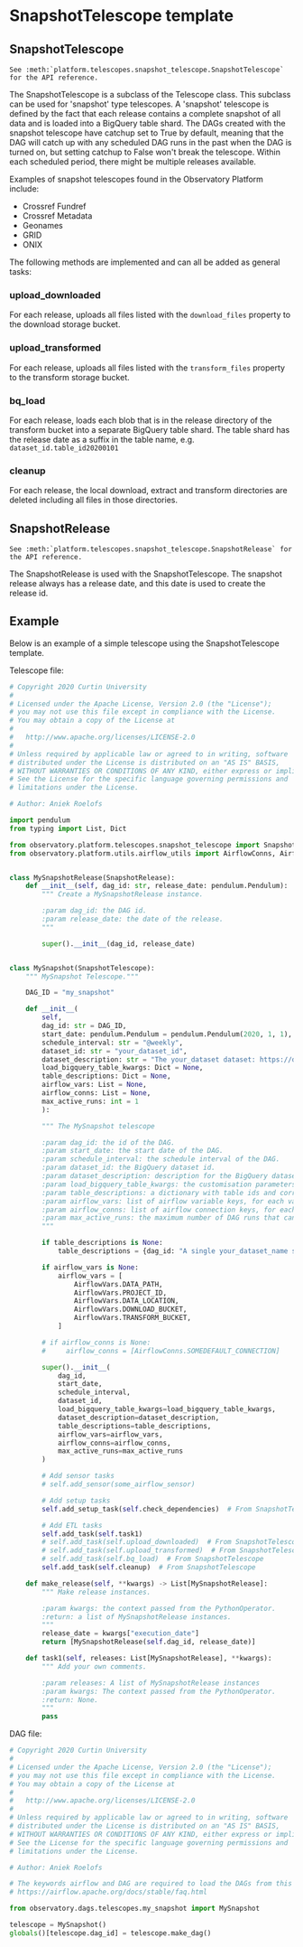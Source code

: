 # SnapshotTelescope template
## SnapshotTelescope
 ```eval_rst
See :meth:`platform.telescopes.snapshot_telescope.SnapshotTelescope` for the API reference.
```

The SnapshotTelescope is a subclass of the Telescope class.
This subclass can be used for 'snapshot' type telescopes.
A 'snapshot' telescope is defined by the fact that each release contains a complete snapshot of all data and is loaded
 into a BigQuery table shard.
The DAGs created with the snapshot telescope have catchup set to True by default, meaning that the DAG will catch up
 with any scheduled DAG runs in the past when the DAG is turned on, but setting catchup to False won't break the
  telescope.
Within each scheduled period, there might be multiple releases available.

Examples of snapshot telescopes found in the Observatory Platform include:
 * Crossref Fundref
 * Crossref Metadata
 * Geonames
 * GRID
 * ONIX

The following methods are implemented and can all be added as general tasks:
### upload_downloaded
For each release, uploads all files listed with the `download_files` property to the download storage bucket.

### upload_transformed
For each release, uploads all files listed with the `transform_files` property to the transform storage bucket.

### bq_load
For each release, loads each blob that is in the release directory of the transform bucket into a separate BigQuery
 table shard.
The table shard has the release date as a suffix in the table name, e.g. `dataset_id.table_id20200101`

### cleanup
For each release, the local download, extract and transform directories are deleted including all files in those
 directories.

## SnapshotRelease
 ```eval_rst
See :meth:`platform.telescopes.snapshot_telescope.SnapshotRelease` for the API reference.
```

The SnapshotRelease is used with the SnapshotTelescope.
The snapshot release always has a release date, and this date is used to create the release id.

## Example
Below is an example of a simple telescope using the SnapshotTelescope template.

Telescope file:  
```python
# Copyright 2020 Curtin University
#
# Licensed under the Apache License, Version 2.0 (the "License");
# you may not use this file except in compliance with the License.
# You may obtain a copy of the License at
#
#   http://www.apache.org/licenses/LICENSE-2.0
#
# Unless required by applicable law or agreed to in writing, software
# distributed under the License is distributed on an "AS IS" BASIS,
# WITHOUT WARRANTIES OR CONDITIONS OF ANY KIND, either express or implied.
# See the License for the specific language governing permissions and
# limitations under the License.

# Author: Aniek Roelofs

import pendulum
from typing import List, Dict

from observatory.platform.telescopes.snapshot_telescope import SnapshotRelease, SnapshotTelescope
from observatory.platform.utils.airflow_utils import AirflowConns, AirflowVars


class MySnapshotRelease(SnapshotRelease):
    def __init__(self, dag_id: str, release_date: pendulum.Pendulum):
        """ Create a MySnapshotRelease instance.

        :param dag_id: the DAG id.
        :param release_date: the date of the release.
        """

        super().__init__(dag_id, release_date)


class MySnapshot(SnapshotTelescope):
    """ MySnapshot Telescope."""

    DAG_ID = "my_snapshot"

    def __init__(
        self,
        dag_id: str = DAG_ID,
        start_date: pendulum.Pendulum = pendulum.Pendulum(2020, 1, 1),
        schedule_interval: str = "@weekly",
        dataset_id: str = "your_dataset_id",
        dataset_description: str = "The your_dataset dataset: https://dataseturl/",
        load_bigquery_table_kwargs: Dict = None,
        table_descriptions: Dict = None,
        airflow_vars: List = None,
        airflow_conns: List = None,
        max_active_runs: int = 1
        ):

        """ The MySnapshot telescope

        :param dag_id: the id of the DAG.
        :param start_date: the start date of the DAG.
        :param schedule_interval: the schedule interval of the DAG.
        :param dataset_id: the BigQuery dataset id.
        :param dataset_description: description for the BigQuery dataset.
        :param load_bigquery_table_kwargs: the customisation parameters for loading data into a BigQuery table.
        :param table_descriptions: a dictionary with table ids and corresponding table descriptions.
        :param airflow_vars: list of airflow variable keys, for each variable it is checked if it exists in airflow.
        :param airflow_conns: list of airflow connection keys, for each connection it is checked if it exists in airflow
        :param max_active_runs: the maximum number of DAG runs that can be run at once.
        """

        if table_descriptions is None:
            table_descriptions = {dag_id: "A single your_dataset_name snapshot."}

        if airflow_vars is None:
            airflow_vars = [
                AirflowVars.DATA_PATH,
                AirflowVars.PROJECT_ID,
                AirflowVars.DATA_LOCATION,
                AirflowVars.DOWNLOAD_BUCKET,
                AirflowVars.TRANSFORM_BUCKET,
            ]

        # if airflow_conns is None:
        #     airflow_conns = [AirflowConns.SOMEDEFAULT_CONNECTION]

        super().__init__(
            dag_id,
            start_date,
            schedule_interval,
            dataset_id,
            load_bigquery_table_kwargs=load_bigquery_table_kwargs,
            dataset_description=dataset_description,
            table_descriptions=table_descriptions,
            airflow_vars=airflow_vars,
            airflow_conns=airflow_conns,
            max_active_runs=max_active_runs
        )

        # Add sensor tasks
        # self.add_sensor(some_airflow_sensor)

        # Add setup tasks
        self.add_setup_task(self.check_dependencies)  # From SnapshotTelescope

        # Add ETL tasks
        self.add_task(self.task1)
        # self.add_task(self.upload_downloaded)  # From SnapshotTelescope
        # self.add_task(self.upload_transformed)  # From SnapshotTelescope
        # self.add_task(self.bq_load)  # From SnapshotTelescope
        self.add_task(self.cleanup)  # From SnapshotTelescope

    def make_release(self, **kwargs) -> List[MySnapshotRelease]:
        """ Make release instances.

        :param kwargs: the context passed from the PythonOperator.
        :return: a list of MySnapshotRelease instances.
        """
        release_date = kwargs["execution_date"]
        return [MySnapshotRelease(self.dag_id, release_date)]

    def task1(self, releases: List[MySnapshotRelease], **kwargs):
        """ Add your own comments.

        :param releases: A list of MySnapshotRelease instances
        :param kwargs: The context passed from the PythonOperator.
        :return: None.
        """
        pass
```

DAG file:
```python
# Copyright 2020 Curtin University
#
# Licensed under the Apache License, Version 2.0 (the "License");
# you may not use this file except in compliance with the License.
# You may obtain a copy of the License at
#
#   http://www.apache.org/licenses/LICENSE-2.0
#
# Unless required by applicable law or agreed to in writing, software
# distributed under the License is distributed on an "AS IS" BASIS,
# WITHOUT WARRANTIES OR CONDITIONS OF ANY KIND, either express or implied.
# See the License for the specific language governing permissions and
# limitations under the License.

# Author: Aniek Roelofs

# The keywords airflow and DAG are required to load the DAGs from this file, see bullet 2 in the Apache Airflow FAQ:
# https://airflow.apache.org/docs/stable/faq.html

from observatory.dags.telescopes.my_snapshot import MySnapshot

telescope = MySnapshot()
globals()[telescope.dag_id] = telescope.make_dag()
```
